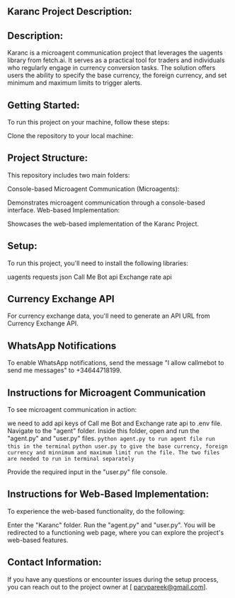 Karanc Project Description:
-----------------------

Description:
------------
Karanc is a microagent communication project that leverages the uagents library from fetch.ai. It serves as a practical tool for traders and individuals who regularly engage in currency conversion tasks. The solution offers users the ability to specify the base currency, the foreign currency, and set minimum and maximum limits to trigger alerts.

Getting Started:
---------------
To run this project on your machine, follow these steps:

Clone the repository to your local machine:


Project Structure:
------------------
This repository includes two main folders:

Console-based Microagent Communication (Microagents):

Demonstrates microagent communication through a console-based interface.
Web-based Implementation:

Showcases the web-based implementation of the Karanc Project.

Setup:
----------
To run this project, you'll need to install the following libraries:

uagents
requests
json
Call Me Bot api
Exchange rate api

Currency Exchange API
------------------------
For currency exchange data, you'll need to generate an API URL from Currency Exchange API.

WhatsApp Notifications
---------------------
To enable WhatsApp notifications, send the message "I allow callmebot to send me messages" to +34644718199.


Instructions for Microagent Communication
------------------------------------------
To see microagent communication in action:

we need to add api keys of Call me Bot and Exchange rate api to .env file.
Navigate to the "agent" folder.
Inside this folder, open and run the "agent.py" and "user.py" files.
```python agent.py to run agent file run this in the terminal```
```python user.py to give the base currency, foreign currency and minnimum and maximum limit run the file. The two files are needed to run in terminal separately```

Provide the required input in the "user.py" file console.

Instructions for Web-Based Implementation:
-----------------------------------------
To experience the web-based functionality, do the following:

Enter the "Karanc" folder.
Run the "agent.py" and "user.py".
You will be redirected to a functioning web page, where you can explore the project's web-based features.

Contact Information:
----------------------
If you have any questions or encounter issues during the setup process, you can reach out to the project owner at [ parvpareek@gmail.com].

